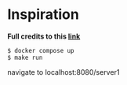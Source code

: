 # Inspiration

**Full credits to this [link](https://prabeshthapa.medium.com/learn-reverse-proxy-by-creating-one-yourself-using-go-87be2a29d1e)**

```
$ docker compose up
$ make run
```

navigate to localhost:8080/server1
